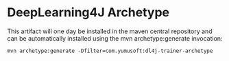 DeepLearning4J Archetype
=====================

This artifact will one day be installed in the maven central repository and can be automatically installed using the
mvn archetype:generate invocation:

`mvn archetype:generate -Dfilter=com.yumusoft:dl4j-trainer-archetype`

